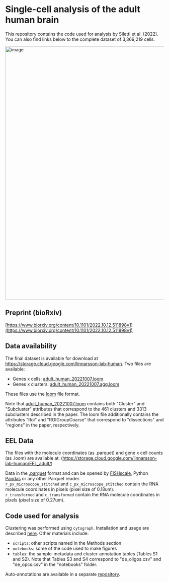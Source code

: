 # Single-cell analysis of the adult human brain

This repository contains the code used for analysis by Siletti et al. (2022). You can also find links below to the complete dataset of 3,369,219 cells.

<img width="805" alt="image" src="https://user-images.githubusercontent.com/10656387/198325102-80260347-1bc3-4c30-91ac-f42e682cff26.png">

## Preprint (bioRxiv)

[https://www.biorxiv.org/content/10.1101/2022.10.12.511898v1](https://www.biorxiv.org/content/10.1101/2022.10.12.511898v1)

## Data availability

The final dataset is available for download at https://storage.cloud.google.com/linnarsson-lab-human. Two files are available:
- Genes x cells: [adult_human_20221007.loom](https://storage.cloud.google.com/linnarsson-lab-human/adult_human_20221007.loom)
- Genes x clusters: [adult_human_20221007.agg.loom](https://storage.cloud.google.com/linnarsson-lab-human/adult_human_20221007.agg.loom)

These files use the [loom](http://loompy.org) file format. 

Note that [adult_human_20221007.loom](https://storage.cloud.google.com/linnarsson-lab-human/adult_human_20221007.loom) contains both "Cluster" and "Subcluster" attributes that correspond to the 461 clusters and 3313 subclusters described in the paper. The loom file additionally contains the attributes "Roi" and "ROIGroupCoarse" that correspond to "dissections" and "regions" in the paper, respectively.

## EEL Data

The files with the molecule coordinates (as .parquet) and gene x cell counts (as .loom) are available at: (https://storage.cloud.google.com/linnarsson-lab-human/EEL_adult/)

Data in the [.parquet](https://parquet.apache.org/) format and can be opened by [FISHscale](https://github.com/linnarsson-lab/FISHscale), Python [Pandas](https://pandas.pydata.org/docs/reference/api/pandas.read_parquet.html) or any other Parquet reader.  
`r_px_microscope_stitched` and `c_px_microscope_stitched` contain the RNA molecule coordinates in pixels (pixel size of 0.18um).  
`r_transformed` and	`c_transformed` contain the RNA molecule coordinates in pixels (pixel size of 0.27um).  

## Code used for analysis

Clustering was performed using `cytograph`. Installation and usage are described [here](https://github.com/linnarsson-lab/adult-human-brain/tree/main/cytograph). Other materials include:
- `scripts`: other scripts named in the Methods section
- `notebooks`: some of the code used to make figures
- `tables`: the sample-metadata and cluster-annotation tables (Tables S1 and S2). Note that Tables S3 and S4 correspond to "de_oligos.csv" and "de_opcs.csv" in the "notebooks" folder.

 Auto-annotations are available in a separate [repository](https://github.com/linnarsson-lab/auto-annotation-ah).
